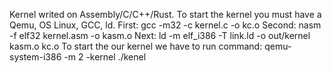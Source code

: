 Kernel writed on Assembly/C/C++/Rust. To start the kernel you must have a Qemu, OS Linux, GCC, ld.
First:
  gcc -m32 -c kernel.c -o kc.o
Second:
  nasm -f elf32 kernel.asm -o kasm.o 
Next: 
  ld -m elf_i386 -T link.ld -o out/kernel kasm.o kc.o
To start the our kernel we have to run command:
  qemu-system-i386 -m 2 -kernel ./kenel

